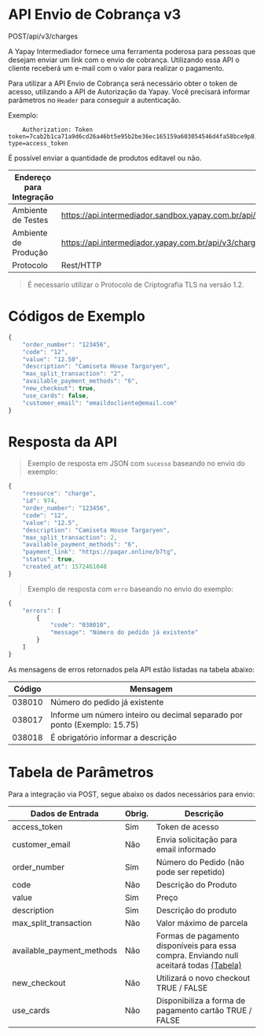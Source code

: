 # API Envio de Cobrança v3

<span class="post">POST</span><span class="beforePost">/api/v3/charges</span>

A Yapay Intermediador fornece uma ferramenta poderosa para pessoas que desejam enviar um link com o envio de cobrança. Utilizando essa API o cliente receberá um e-mail com o valor para realizar o pagamento. 

Para utilizar a API Envio de Cobrança será necessário obter o token de acesso, utilizando a API de Autorização da Yapay. Você precisará informar parâmetros no `Header` para conseguir a autenticação.

Exemplo:

```
    Authorization: Token token=7cab2b1ca71a9d6cd26a46bt5e95b2be36ec165159a603054546d4fa58bce9p8, type=access_token
```



É possível enviar a quantidade de produtos editavel ou não.


| Endereço para Integração |                                                                               |
|--------------------------|-------------------------------------------------------------------------------|
| Ambiente de Testes       | https://api.intermediador.sandbox.yapay.com.br/api/v3/charges |
| Ambiente de Produção     | https://api.intermediador.yapay.com.br/api/v3/charges         |
| Protocolo                | Rest/HTTP                                                                     |

> É necessario utilizar o Protocolo de Criptografia TLS na versão 1.2. 

# Códigos de Exemplo


```javascript
{
	"order_number": "123456",
	"code": "12",
	"value": "12.50",
	"description": "Camiseta House Targaryen",
	"max_split_transaction": "2",
	"available_payment_methods": "6",
	"new_checkout": true,
	"use_cards": false,
	"customer_email": "emaildocliente@email.com"	
}
```


# Resposta da API

> Exemplo de resposta em JSON com `sucesso` baseando no envio do exemplo:

```javascript
{
    "resource": "charge",
    "id": 974,
    "order_number": "123456",
    "code": "12",
    "value": "12.5",
    "description": "Camiseta House Targaryen",
    "max_split_transaction": 2,
    "available_payment_methods": "6",
    "payment_link": "https://pagar.online/b7tg",
    "status": true,
    "created_at": 1572461048
}
```


> Exemplo de resposta com `erro` baseando no envio do exemplo:


```javascript
{
    "errors": [
        {
            "code": "038010",
            "message": "Número do pedido já existente"
        }
    ]
}
```



As mensagens de erros retornados pela API estão listadas na tabela abaixo:

| Código    |  Mensagem                                   |
|-----------|---------------------------------------------|
| 038010	  | Número do pedido já existente               |
| 038017    | Informe um número inteiro ou decimal separado por ponto (Exemplo: 15.75) |
| 038018    | É obrigatório informar a descrição          |



# Tabela de Parâmetros

Para a integração via <span class="post">POST</span>, segue abaixo os dados necessários para envio:

| Dados de Entrada                    |	Obrig.  |	Descrição                                            |
|-------------------------------------|---------|--------------------------------------------------------|
| access_token                        |	Sim     | Token de acesso                                        |
| customer_email                      | Não     | Envia solicitação para email informado                 |
| order_number                        | Sim     | Número do Pedido (não pode ser repetido)               |
| code                                | Não     | Descrição do Produto                                   |
| value                               | Sim     | Preço                                                  |
| description                         | Sim     | Descrição do produto                                   |
| max_split_transaction               | Não     | Valor máximo de parcela                                |
| available_payment_methods           | Não     | Formas de pagamento disponíveis para essa compra. Enviando null aceitará todas [(Tabela)](https://intermediador.dev.yapay.com.br/#/tabelas?id=tabela-3-formas-de-pagamento) 
| new_checkout                        | Não     | Utilizará o novo checkout TRUE / FALSE |
| use_cards                           | Não     | Disponibiliza a forma de pagamento cartão TRUE / FALSE |

